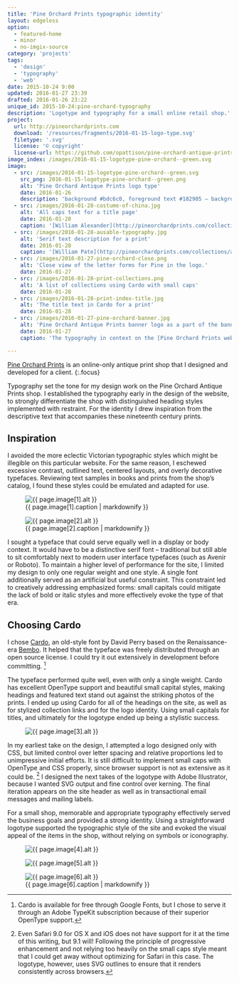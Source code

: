 ```yaml
---
title: 'Pine Orchard Prints typographic identity'
layout: edgeless
option:
  - featured-home
  - minor
  - no-imgix-source
category: 'projects'
tags:
  - 'design'
  - 'typography'
  - 'web'
date: 2015-10-24 9:00
updated: 2016-01-27 23:39
drafted: 2016-01-26 23:22
unique_id: 2015-10-24:pine-orchard-typography
description: 'Logotype and typography for a small online retail shop.'
project:
  url: http://pineorchardprints.com
  download: '/resources/fragments/2016-01-15-logo-type.svg'
  filetype: '.svg'
  license: '© copyright'
  license-url: https://github.com/opattison/pine-orchard-antique-prints#credits
image_index: /images/2016-01-15-logotype-pine-orchard--green.svg
image:
  - src: /images/2016-01-15-logotype-pine-orchard--green.svg
    src_png: 2016-01-15-logotype-pine-orchard--green.png
    alt: 'Pine Orchard Antique Prints logo type'
    date: 2016-01-26
    description: 'background #bdc6c0, foreground text #182905 – background was generated for this context, since the original logo is typically superimposed on an image background.'
  - src: /images/2016-01-28-costume-of-china.jpg
    alt: 'All caps text for a title page'
    date: 2016-01-28
    caption: '[William Alexander](http://pineorchardprints.com/collections/alexander-costume-of-china), <i>Costume of China</i>, 1814'
  - src: /images/2016-01-28-ausable-typography.jpg
    alt: 'Serif text description for a print'
    date: 2016-01-28
    caption: '[William Pate](http://pineorchardprints.com/collections/american-landscape), <i>American Landscape</i>, 1869'
  - src: /images/2016-01-27-pine-orchard-close.png
    alt: 'Close view of the letter forms for Pine in the logo.'
    date: 2016-01-27
  - src: /images/2016-01-28-print-collections.png
    alt: 'A list of collections using Cardo with small caps'
    date: 2016-01-28
  - src: /images/2016-01-28-print-index-title.jpg
    alt: 'The title text in Cardo for a print'
    date: 2016-01-28
  - src: /images/2016-01-27-pine-orchard-banner.jpg
    alt: 'Pine Orchard Antique Prints banner logo as a part of the banner on the shop'
    date: 2016-01-27
    caption: 'The typography in context on the [Pine Orchard Prints website](http://pineorchardprints.com).'

---
```


[Pine Orchard Prints](http://pineorchardprints.com) is an online-only antique print shop that I designed and developed for a client.
{:.focus}

Typography set the tone for my design work on the Pine Orchard Antique Prints shop. I established the typography early in the design of the website, to strongly differentiate the shop with distinguished heading styles implemented with restraint. For the identity I drew inspiration from the descriptive text that accompanies these nineteenth century prints.

## Inspiration

I avoided the more eclectic Victorian typographic styles which might be illegible on this particular website. For the same reason, I eschewed excessive contrast, outlined text, centered layouts, and overly decorative typefaces. Reviewing text samples in books and prints from the shop’s catalog, I found these styles could be emulated and adapted for use.

<div class="grid">
  <figure class="grid-figure">
    <img
      src="{{ page.image[1].src | imgix_url: q: 60 }}"
      sizes="{{ site.sizes_grid2 }}"
      srcset="{% for width in site.srcset_grid2 %}{{ page.image[1].src | imgix_url: w: width, q: 60 }} {{ width }}w{% if forloop.last == false %}, {% endif %}{% endfor %}"
      alt="{{ page.image[1].alt }}">
    <figcaption>{{ page.image[1].caption | markdownify }}</figcaption>
  </figure>
  <figure class="grid-figure">
    <img
      src="{{ page.image[2].src | imgix_url: q: 60 }}"
      sizes="{{ site.sizes_grid2 }}"
      srcset="{% for width in site.srcset_grid2 %}{{ page.image[2].src | imgix_url: w: width, q: 70 }} {{ width }}w{% if forloop.last == false %}, {% endif %}{% endfor %}"
      alt="{{ page.image[2].alt }}">
    <figcaption>{{ page.image[2].caption | markdownify }}</figcaption>
  </figure>
</div>

I sought a typeface that could serve equally well in a display or body context. It would have to be a distinctive serif font – traditional but still able to sit comfortably next to modern user interface typefaces (such as Avenir or Roboto). To maintain a higher level of performance for the site, I limited my design to only one regular weight and one style. A single font additionally served as an artificial but useful constraint. This constraint led to creatively addressing emphasized forms: small capitals could mitigate the lack of bold or italic styles and more effectively evoke the type of that era.

## Choosing Cardo

I chose [Cardo](http://scholarsfonts.net/cardofnt.html), an old-style font by David Perry based on the Renaissance-era [Bembo](https://en.wikipedia.org/wiki/Bembo). It helped that the typeface was freely distributed through an open source license. I could try it out extensively in development before committing. [^1]

The typeface performed quite well, even with only a single weight. Cardo has excellent OpenType support and beautiful small capital styles, making headings and featured text stand out against the striking photos of the prints. I ended up using Cardo for all of the headings on the site, as well as for stylized collection links and for the logo identity. Using small capitals for titles, and ultimately for the logotype ended up being a stylistic success.

<figure class="image--narrow screenshot">
  <img src="{{ page.image[3].src | imgix_url }}" alt="{{ page.image[3].alt }}" />
</figure>

In my earliest take on the design, I attempted a logo designed only with CSS, but limited control over letter spacing and relative proportions led to unimpressive initial efforts. It is still difficult to implement small caps with OpenType and CSS properly, since browser support is not as extensive as it could be. [^2] I designed the next takes of the logotype with Adobe Illustrator, because I wanted SVG output and fine control over kerning. The final iteration appears on the site header as well as in transactional email messages and mailing labels.

For a small shop, memorable and appropriate typography effectively served the business goals and provided a strong identity. Using a straightforward logotype supported the typographic style of the site and evoked the visual appeal of the items in the shop, without relying on symbols or iconography.

<div class="grid--wide">
  <figure class="grid-figure screenshot">
    <img
      src="{{ page.image[4].src | imgix_url }}"
      sizes="{{ site.sizes_grid2 }}"
      srcset="{% for width in site.srcset_grid2 %}{{ page.image[4].src | imgix_url: w: width }} {{ width }}w{% if forloop.last == false %}, {% endif %}{% endfor %}"
      alt="{{ page.image[4].alt }}">
  </figure>
  <figure class="grid-figure screenshot">
    <img
      src="{{ page.image[5].src | imgix_url: w: 720, q: 70 }}"
      sizes="{{ site.sizes_grid2 }}"
      srcset="{% for width in site.srcset_grid2 %}{{ page.image[5].src | imgix_url: w: width, q: 70 }} {{ width }}w{% if forloop.last == false %}, {% endif %}{% endfor %}"
      alt="{{ page.image[5].alt }}">
  </figure>
</div>

<figure class="image--wide screenshot">
  <img
    src="{{ page.image[6].src | imgix_url: w: 720, q: 70 }}"
    sizes="{{ site.sizes }}"
    srcset="{% for width in site.srcset %}{{ page.image[6].src | imgix_url: w: width, q: 70 }} {{ width }}w{% if forloop.last == false %}, {% endif %}{% endfor %}"
    alt="{{ page.image[6].alt }}">
  <figcaption>{{ page.image[6].caption | markdownify }}</figcaption>
</figure>


[^1]: Cardo is available for free through Google Fonts, but I chose to serve it through an Adobe TypeKit subscription because of their superior OpenType support.
[^2]: Even Safari 9.0 for OS X and iOS does not have support for it at the time of this writing, but 9.1 will! Following the principle of progressive enhancement and not relying too heavily on the small caps style meant that I could get away without optimizing for Safari in this case. The logotype, however, uses SVG outlines to ensure that it renders consistently across browsers.
